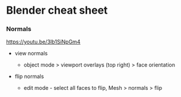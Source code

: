 # Blender cheat sheet

### Normals

https://youtu.be/3Ib1SiNpGm4

- view normals
	+ object mode > viewport overlays (top right) > face orientation
	
- flip normals
	+ edit mode - select all faces to flip,  Mesh > normals > flip
	
